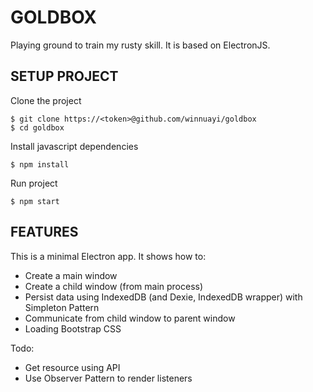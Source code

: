 # GOLDBOX

Playing ground to train my rusty skill. It is based on ElectronJS.

## SETUP PROJECT

Clone the project
```
$ git clone https://<token>@github.com/winnuayi/goldbox
$ cd goldbox
```

Install javascript dependencies
```
$ npm install
```

Run project
```
$ npm start
```

## FEATURES

This is a minimal Electron app. It shows how to:
- Create a main window
- Create a child window (from main process)
- Persist data using IndexedDB (and Dexie, IndexedDB wrapper) with Simpleton Pattern
- Communicate from child window to parent window
- Loading Bootstrap CSS

Todo:
- Get resource using API
- Use Observer Pattern to render listeners
